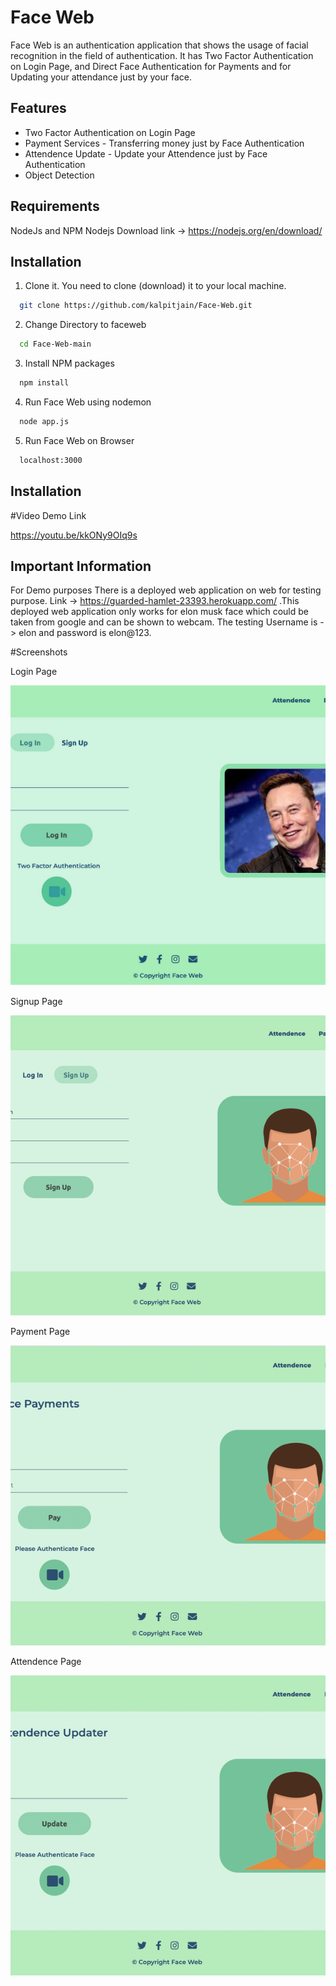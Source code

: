 
# Face Web

Face Web is an authentication application that shows the usage of facial recognition in the field of authentication.
It has Two Factor Authentication on Login Page, and Direct Face Authentication for Payments and for Updating your attendance just by your face.

## Features

- Two Factor Authentication on Login Page
- Payment Services - Transferring money just by Face Authentication
- Attendence Update - Update your Attendence just by Face Authentication
- Object Detection

## Requirements
NodeJs and  NPM
Nodejs Download link -> https://nodejs.org/en/download/



## Installation

1. Clone it.
You need to clone (download) it to your local machine.

```bash
  git clone https://github.com/kalpitjain/Face-Web.git
```
    
2. Change Directory to faceweb

```bash
  cd Face-Web-main
```
3. Install NPM packages

```bash
  npm install
```
4. Run Face Web using nodemon

```bash
  node app.js
```
5. Run Face Web on Browser

```bash
  localhost:3000
```

## Installation
#Video Demo Link

https://youtu.be/kkONy9OIq9s

## Important Information

For Demo purposes There is a deployed web application on web for testing purpose. Link -> https://guarded-hamlet-23393.herokuapp.com/
.This deployed web application only works for elon musk face which could be taken from google and can be shown to webcam.
The testing Username is -> elon and password is elon@123.

#Screenshots

Login Page 
<div style="display=flex;">
<img src="./public/web_images/Readme Images/Login.png" height="480" width="700" style="object-fit : cover;">
</div>

Signup Page 
<div style="display=flex;">
<img src="./public/web_images/Readme Images/SignUp.png" height="480" width="700" style="object-fit : cover;">
</div>

Payment Page 
<div style="display=flex;">
<img src="./public/web_images/Readme Images/Payment.png" height="480" width="700" style="object-fit : cover;">
</div>

Attendence Page 
<div style="display=flex;">
<img src="./public/web_images/Readme Images/Attendence.png" height="480" width="700" style="object-fit : cover;">
</div>

